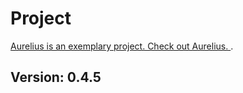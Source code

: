 # Project
 [Aurelius is an exemplary project. Check out Aurelius. ](https://github.com/mustafabinguldev/Aurelius).
## Version: 0.4.5
